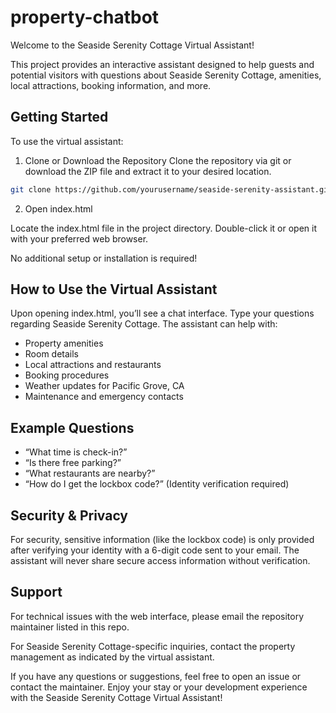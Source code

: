 # property-chatbot
Welcome to the Seaside Serenity Cottage Virtual Assistant!

This project provides an interactive assistant designed to help guests and potential visitors with questions about Seaside Serenity Cottage, amenities, local attractions, booking information, and more.

## Getting Started
To use the virtual assistant:

1. Clone or Download the Repository
Clone the repository via git or download the ZIP file and extract it to your desired location.

```bash
git clone https://github.com/yourusername/seaside-serenity-assistant.git
```

2. Open index.html

Locate the index.html file in the project directory. Double-click it or open it with your preferred web browser.

No additional setup or installation is required!

## How to Use the Virtual Assistant
Upon opening index.html, you’ll see a chat interface.
Type your questions regarding Seaside Serenity Cottage. The assistant can help with:
* Property amenities
* Room details
* Local attractions and restaurants
* Booking procedures
* Weather updates for Pacific Grove, CA
* Maintenance and emergency contacts

## Example Questions
* “What time is check-in?”
* “Is there free parking?”
* “What restaurants are nearby?”
* “How do I get the lockbox code?” (Identity verification required)

## Security & Privacy
For security, sensitive information (like the lockbox code) is only provided after verifying your identity with a 6-digit code sent to your email.
The assistant will never share secure access information without verification.

## Support
For technical issues with the web interface, please email the repository maintainer listed in this repo.

For Seaside Serenity Cottage-specific inquiries, contact the property management as indicated by the virtual assistant.

If you have any questions or suggestions, feel free to open an issue or contact the maintainer. Enjoy your stay or your development experience with the Seaside Serenity Cottage Virtual Assistant!
